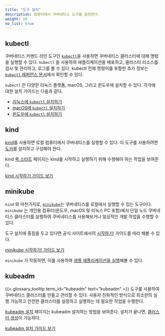 ```yaml
---
title: "도구 설치"
description: 컴퓨터에서 쿠버네티스 도구를 설정한다.
weight: 10
no_list: true
---
```


## kubectl

<!-- overview -->
쿠버네티스 커맨드 라인 도구인 [`kubectl`](/ko/docs/reference/kubectl/kubectl/)을 사용하면 
쿠버네티스 클러스터에 대해 명령을 실행할 수 있다. 
`kubectl` 을 사용하여 애플리케이션을 배포하고, 클러스터 리소스를 검사 및 관리하고, 
로그를 볼 수 있다. kubectl 전체 명령어를 포함한 추가 정보는
[`kubectl` 레퍼런스 문서](/ko/docs/reference/kubectl/)에서 확인할 수 있다.

`kubectl` 은 다양한 리눅스 플랫폼, macOS, 그리고 윈도우에 설치할 수 있다.
각각에 대한 설치 가이드는 다음과 같다.

- [리눅스에 `kubectl` 설치하기](/ko/docs/tasks/tools/install-kubectl-linux/)
- [macOS에 `kubectl` 설치하기](/ko/docs/tasks/tools/install-kubectl-macos/)
- [윈도우에 `kubectl` 설치하기](/ko/docs/tasks/tools/install-kubectl-windows/)

## kind

[kind](https://kind.sigs.k8s.io/docs/)를 사용하면 로컬 컴퓨터에서
쿠버네티스를 실행할 수 있다. 이 도구를 사용하려면
[도커](https://docs.docker.com/get-docker/)를 설치하고 구성해야 한다.

kind [퀵 스타트](https://kind.sigs.k8s.io/docs/user/quick-start/) 페이지는
kind를 시작하고 실행하기 위해 수행해야 하는 작업을 보여준다.

<a class="btn btn-primary" href="https://kind.sigs.k8s.io/docs/user/quick-start/" role="button" aria-label="kind 시작하기 가이드 보기">kind 시작하기 가이드 보기</a>

## minikube

`kind` 와 마찬가지로, [`minikube`](https://minikube.sigs.k8s.io/)는 쿠버네티스를 로컬에서 실행할 수 있는
도구이다. `minikube` 는 개인용 컴퓨터(윈도우, macOS 및 리눅스 PC 포함)에서
단일 노드 쿠버네티스 클러스터를 실행하여 쿠버네티스를 사용해보거나 일상적인 개발 작업을
수행할 수 있다.

도구 설치에 중점을 두고 있다면 공식 사이트에서의
[시작하기!](https://minikube.sigs.k8s.io/docs/start/)
가이드를 따라 해볼 수 있다.

<a class="btn btn-primary" href="https://minikube.sigs.k8s.io/docs/start/" role="button" aria-label="minikube 시작하기! 가이드 보기">minikube 시작하기! 가이드 보기</a>

`minikube` 가 작동하면, 이를 사용하여
[샘플 애플리케이션을 실행](/ko/docs/tutorials/hello-minikube/)해볼 수 있다.

## kubeadm

{{< glossary_tooltip term_id="kubeadm" text="kubeadm" >}} 도구를 사용하여 쿠버네티스 클러스터를 만들고 관리할 수 있다.
사용자 친화적인 방식으로 최소한의 실행 가능하고 안전한 클러스터를 설정하고 실행하는 데 필요한 작업을 수행한다.

[kubeadm 설치](/ko/docs/setup/production-environment/tools/kubeadm/install-kubeadm/) 페이지는 kubeadm 설치하는 방법을 보여준다.
설치가 끝나면, [클러스터 생성](/docs/setup/production-environment/tools/kubeadm/create-cluster-kubeadm/)이 가능하다.

<a class="btn btn-primary" href="/ko/docs/setup/production-environment/tools/kubeadm/install-kubeadm/" role="button" aria-label="kubeadm 설치 가이드 보기">kubeadm 설치 가이드 보기</a>
